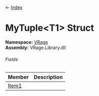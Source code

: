 ← [Index](Api-Index)

# MyTuple&lt;T1&gt; Struct

**Namespace:** [VRage](VRage)  
**Assembly:** VRage.Library.dll

###### Fields

|Member|Description|
|---|---|
|[Item1](VRage.MyTuple`1.Item1)||

